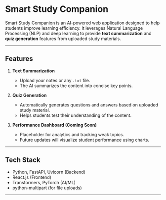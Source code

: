 
# Smart Study Companion
Smart Study Companion is an AI-powered web application designed to help students improve learning efficiency. It leverages Natural Language Processing (NLP) and deep learning to provide **text summarization** and **quiz generation** features from uploaded study materials.

---

## Features

1. **Text Summarization**
   - Upload your notes or any `.txt` file.
   - The AI summarizes the content into concise key points.

2. **Quiz Generation**
   - Automatically generates questions and answers based on uploaded study material.
   - Helps students test their understanding of the content.

3. **Performance Dashboard (Coming Soon)**
   - Placeholder for analytics and tracking weak topics.
   - Future updates will visualize student performance using charts.

---

## Tech Stack

- Python, FastAPI, Uvicorn (Backend)
- React.js (Frontend)
- Transformers, PyTorch (AI/ML)
- python-multipart (for file uploads)

---




